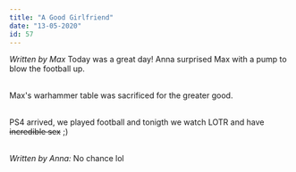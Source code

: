 ```yaml
---
title: "A Good Girlfriend"
date: "13-05-2020"
id: 57
---
```

*Written by Max*
Today was a great day! Anna surprised Max with a pump to blow the football up. <br><br>

Max's warhammer table was sacrificed for the greater good. <br><br>

PS4 arrived, we played football and tonigth we watch LOTR and have ~~incredible sex~~ ;) <br><br>

*Written by Anna:*
No chance lol